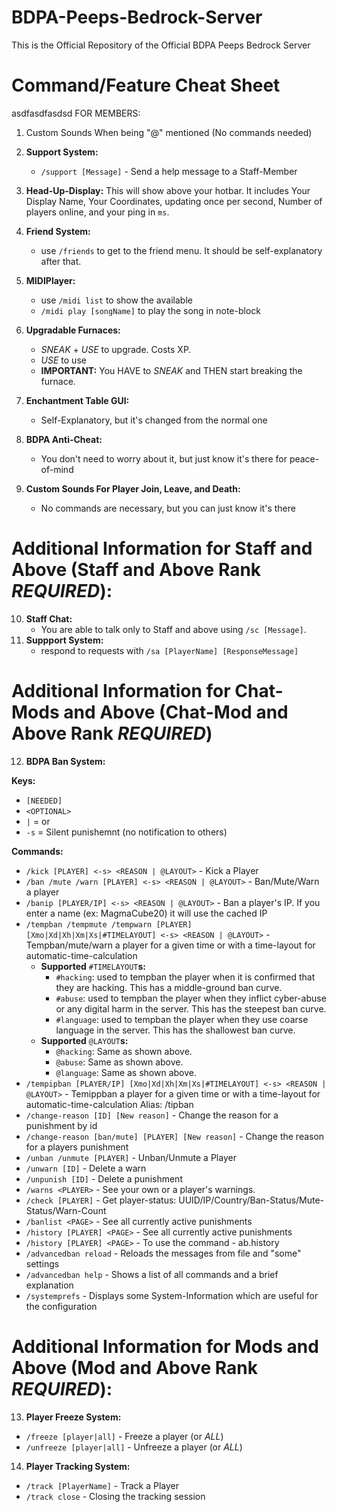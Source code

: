 # BDPA-Peeps-Bedrock-Server
This is the Official Repository of the Official BDPA Peeps Bedrock Server


# Command/Feature Cheat Sheet
asdfasdfasdsd
FOR MEMBERS:

1. Custom Sounds When being "@" mentioned (No commands needed)
1. **Support System:**
    * ```/support [Message]``` - Send a help message to a Staff-Member
  
3. **Head-Up-Display:** This will show above your hotbar. It includes Your Display Name, Your Coordinates, updating once per second, Number of players online, and your ping in ```ms```. 

4. **Friend System:**
    * use ```/friends``` to get to the friend menu. It should be self-explanatory after that.
5. **MIDIPlayer:**
    * use ```/midi list``` to show the available
    * ```/midi play [songName]``` to play the song in note-block
6. **Upgradable Furnaces:**
    * *SNEAK* + *USE* to upgrade. Costs XP.
    * *USE* to use
    * **IMPORTANT:** You HAVE to *SNEAK* and THEN start breaking the furnace.
    
7. **Enchantment Table GUI:**
    * Self-Explanatory, but it's changed from the normal one
    
8. **BDPA Anti-Cheat:**
    * You don't need to worry about it, but just know it's there for peace-of-mind
    
9. **Custom Sounds For Player Join, Leave, and Death:**
    * No commands are necessary, but you can just know it's there
    
# Additional Information for Staff and Above (Staff and Above Rank *REQUIRED*):

10. **Staff Chat:**
    * You are able to talk only to Staff and above using ```/sc [Message]```.
11. **Suppport System:**
    * respond to requests with ```/sa [PlayerName] [ResponseMessage]```
    
# Additional Information for Chat-Mods and Above (Chat-Mod and Above Rank *REQUIRED*)

12. **BDPA Ban System:**

**Keys:**
  * ```[NEEDED]```
  * ```<OPTIONAL>```
  * ```|``` = or
  * ```-s``` = Silent punishemnt (no notification to others)
  
**Commands:**
   * ```/kick [PLAYER] <-s> <REASON | @LAYOUT>``` - Kick a Player
   * ```/ban /mute /warn [PLAYER] <-s> <REASON | @LAYOUT>``` - Ban/Mute/Warn a player
   * ```/banip [PLAYER/IP] <-s> <REASON | @LAYOUT>``` - Ban a player's IP. If you enter a name (ex: MagmaCube20) it will use the cached IP
   * ```/tempban /tempmute /tempwarn [PLAYER] [Xmo|Xd|Xh|Xm|Xs|#TIMELAYOUT] <-s> <REASON | @LAYOUT>``` - Tempban/mute/warn a player for a given time or with a time-layout for automatic-time-calculation
      * **Supported** ```#TIMELAYOUT```**s:**
         * ```#hacking```: used to tempban the player when it is confirmed that they are hacking. This has a middle-ground ban curve.
         * ```#abuse```: used to tempban the player when they inflict cyber-abuse or any digital harm in the server. This has the steepest ban curve.
         * ```#language```: used to tempban the player when they use coarse language in the server. This has the shallowest ban curve.
      * **Supported** ```@LAYOUT```**s:**
         * ```@hacking```: Same as shown above.
         * ```@abuse```: Same as shown above.
         * ```@language```: Same as shown above.
   * ```/tempipban [PLAYER/IP] [Xmo|Xd|Xh|Xm|Xs|#TIMELAYOUT] <-s> <REASON | @LAYOUT>``` - Temippban a player for a given time or with a time-layout for automatic-time-calculation
Alias: /tipban
   * ```/change-reason [ID] [New reason]``` - Change the reason for a punishment by id
   * ```/change-reason [ban/mute] [PLAYER] [New reason]``` - Change the reason for a players punishment
   * ```/unban /unmute [PLAYER]``` - Unban/Unmute a Player
   * ```/unwarn [ID]``` - Delete a warn
   * ```/unpunish [ID]``` - Delete a punishment
   * ```/warns <PLAYER>``` - See your own or a player's warnings.
   * ```/check [PLAYER]``` - Get player-status: UUID/IP/Country/Ban-Status/Mute-Status/Warn-Count
   * ```/banlist <PAGE>``` - See all currently active punishments
   * ```/history [PLAYER] <PAGE>``` - See all currently active punishments
   * ```/history [PLAYER] <PAGE>``` - To use the command - ab.history
   * ```/advancedban reload``` - Reloads the messages from file and "some" settings
   * ```/advancedban help``` - Shows a list of all commands and a brief explanation
   * ```/systemprefs``` - Displays some System-Information which are useful for the configuration

# Additional Information for Mods and Above (Mod and Above Rank *REQUIRED*):

13. **Player Freeze System:**
   * ```/freeze [player|all]``` - Freeze a player (or *ALL*)
   * ```/unfreeze [player|all]``` - Unfreeze a player (or *ALL*)

14. **Player Tracking System:**
   * ```/track [PlayerName]``` - Track a Player
   * ```/track close``` - Closing the tracking session
